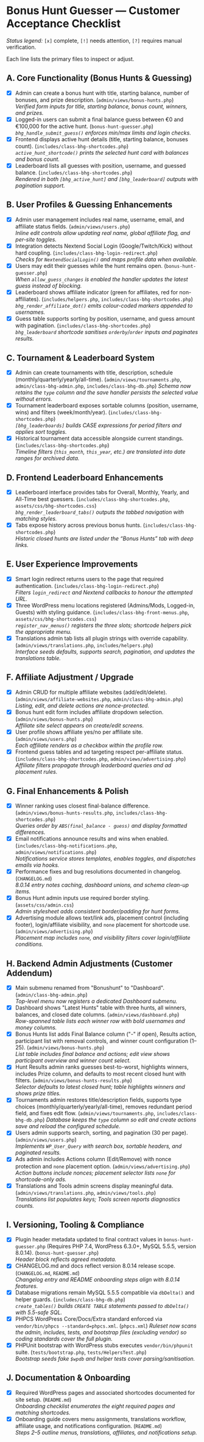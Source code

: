 # Bonus Hunt Guesser — Customer Acceptance Checklist

_Status legend:_ `[x]` complete, `[!]` needs attention, `[?]` requires manual verification.

Each line lists the primary files to inspect or adjust.

## A. Core Functionality (Bonus Hunts & Guessing)
- [x] Admin can create a bonus hunt with title, starting balance, number of bonuses, and prize description. (`admin/views/bonus-hunts.php`)  
  *Verified form inputs for title, starting balance, bonus count, winners, and prizes.*
- [x] Logged-in users can submit a final balance guess between €0 and €100,000 for the active hunt. (`bonus-hunt-guesser.php`)  
  *`bhg_handle_submit_guess()` enforces min/max limits and login checks.*
- [x] Frontend displays active hunt details (title, starting balance, bonuses count). (`includes/class-bhg-shortcodes.php`)  
  *`active_hunt_shortcode()` prints the selected hunt card with balances and bonus count.*
- [x] Leaderboard lists all guesses with position, username, and guessed balance. (`includes/class-bhg-shortcodes.php`)  
  *Rendered in both `[bhg_active_hunt]` and `[bhg_leaderboard]` outputs with pagination support.*

## B. User Profiles & Guessing Enhancements
- [x] Admin user management includes real name, username, email, and affiliate status fields. (`admin/views/users.php`)  
  *Inline edit controls allow updating real name, global affiliate flag, and per-site toggles.*
- [x] Integration detects Nextend Social Login (Google/Twitch/Kick) without hard coupling. (`includes/class-bhg-login-redirect.php`)  
  *Checks for `NextendSocialLogin()` and maps profile data when available.*
- [x] Users may edit their guesses while the hunt remains open. (`bonus-hunt-guesser.php`)  
  *When `allow_guess_changes` is enabled the handler updates the latest guess instead of blocking.*
- [x] Leaderboard shows affiliate indicator (green for affiliates, red for non-affiliates). (`includes/helpers.php`, `includes/class-bhg-shortcodes.php`)  
  *`bhg_render_affiliate_dot()` emits colour-coded markers appended to usernames.*
- [x] Guess table supports sorting by position, username, and guess amount with pagination. (`includes/class-bhg-shortcodes.php`)  
  *`bhg_leaderboard` shortcode sanitises `orderby`/`order` inputs and paginates results.*

## C. Tournament & Leaderboard System
- [x] Admin can create tournaments with title, description, schedule (monthly/quarterly/yearly/all-time). (`admin/views/tournaments.php`, `admin/class-bhg-admin.php`, `includes/class-bhg-db.php`)
  *Schema now retains the `type` column and the save handler persists the selected value without errors.*
- [x] Tournament leaderboard exposes sortable columns (position, username, wins) and filters (week/month/year). (`includes/class-bhg-shortcodes.php`)  
  *`[bhg_leaderboards]` builds CASE expressions for period filters and applies sort toggles.*
- [x] Historical tournament data accessible alongside current standings. (`includes/class-bhg-shortcodes.php`)  
  *Timeline filters (`this_month`, `this_year`, etc.) are translated into date ranges for archived data.*

## D. Frontend Leaderboard Enhancements
- [x] Leaderboard interface provides tabs for Overall, Monthly, Yearly, and All-Time best guessers. (`includes/class-bhg-shortcodes.php`, `assets/css/bhg-shortcodes.css`)  
  *`bhg_render_leaderboard_tabs()` outputs the tabbed navigation with matching styles.*
- [x] Tabs expose history across previous bonus hunts. (`includes/class-bhg-shortcodes.php`)  
  *Historic closed hunts are listed under the “Bonus Hunts” tab with deep links.*

## E. User Experience Improvements
- [x] Smart login redirect returns users to the page that required authentication. (`includes/class-bhg-login-redirect.php`)  
  *Filters `login_redirect` and Nextend callbacks to honour the attempted URL.*
- [x] Three WordPress menu locations registered (Admins/Mods, Logged-in, Guests) with styling guidance. (`includes/class-bhg-front-menus.php`, `assets/css/bhg-shortcodes.css`)  
  *`register_nav_menus()` registers the three slots; shortcode helpers pick the appropriate menu.*
- [x] Translations admin tab lists all plugin strings with override capability. (`admin/views/translations.php`, `includes/helpers.php`)  
  *Interface seeds defaults, supports search, pagination, and updates the translations table.*

## F. Affiliate Adjustment / Upgrade
- [x] Admin CRUD for multiple affiliate websites (add/edit/delete). (`admin/views/affiliate-websites.php`, `admin/class-bhg-admin.php`)  
  *Listing, edit, and delete actions are nonce-protected.*
- [x] Bonus hunt edit form includes affiliate dropdown selection. (`admin/views/bonus-hunts.php`)  
  *Affiliate site select appears on create/edit screens.*
- [x] User profile shows affiliate yes/no per affiliate site. (`admin/views/users.php`)  
  *Each affiliate renders as a checkbox within the profile row.*
- [x] Frontend guess tables and ad targeting respect per-affiliate status. (`includes/class-bhg-shortcodes.php`, `admin/views/advertising.php`)  
  *Affiliate filters propagate through leaderboard queries and ad placement rules.*

## G. Final Enhancements & Polish
- [x] Winner ranking uses closest final-balance difference. (`admin/views/bonus-hunts-results.php`, `includes/class-bhg-shortcodes.php`)  
  *Queries order by `ABS(final_balance - guess)` and display formatted differences.*
- [x] Email notifications announce results and wins when enabled. (`includes/class-bhg-notifications.php`, `admin/views/notifications.php`)  
  *Notifications service stores templates, enables toggles, and dispatches emails via hooks.*
- [x] Performance fixes and bug resolutions documented in changelog. (`CHANGELOG.md`)  
  *8.0.14 entry notes caching, dashboard unions, and schema clean-up items.*
- [x] Bonus Hunt admin inputs use required border styling. (`assets/css/admin.css`)  
  *Admin stylesheet adds consistent border/padding for hunt forms.*
- [x] Advertising module allows text/link ads, placement control (including footer), login/affiliate visibility, and `none` placement for shortcode use. (`admin/views/advertising.php`)  
  *Placement map includes `none`, and visibility filters cover login/affiliate conditions.*

## H. Backend Admin Adjustments (Customer Addendum)
- [x] Main submenu renamed from "Bonushunt" to "Dashboard". (`admin/class-bhg-admin.php`)  
  *Top-level menu now registers a dedicated Dashboard submenu.*
- [x] Dashboard shows "Latest Hunts" table with three hunts, all winners, balances, and closed date columns. (`admin/views/dashboard.php`)  
  *Row-spanned table lists each winner row with bold usernames and money columns.*
- [x] Bonus Hunts list adds Final Balance column ("-" if open), Results action, participant list with removal controls, and winner count configuration (1–25). (`admin/views/bonus-hunts.php`)  
  *List table includes final balance and actions; edit view shows participant overview and winner count select.*
- [x] Hunt Results admin ranks guesses best-to-worst, highlights winners, includes Prize column, and defaults to most recent closed hunt with filters. (`admin/views/bonus-hunts-results.php`)  
  *Selector defaults to latest closed hunt; table highlights winners and shows prize titles.*
- [x] Tournaments admin restores title/description fields, supports type choices (monthly/quarterly/yearly/all-time), removes redundant period field, and fixes edit flow. (`admin/views/tournaments.php`, `includes/class-bhg-db.php`)
  *Database keeps the `type` column so edit and create actions save and reload the configured schedule.*
- [x] Users admin supports search, sorting, and pagination (30 per page). (`admin/views/users.php`)  
  *Implements `WP_User_Query` with search box, sortable headers, and paginated results.*
- [x] Ads admin includes Actions column (Edit/Remove) with nonce protection and `none` placement option. (`admin/views/advertising.php`)  
  *Action buttons include nonces; placement selector lists `none` for shortcode-only ads.*
- [x] Translations and Tools admin screens display meaningful data. (`admin/views/translations.php`, `admin/views/tools.php`)  
  *Translations list populates keys; Tools screen reports diagnostics counts.*

## I. Versioning, Tooling & Compliance
- [x] Plugin header metadata updated to final contract values in `bonus-hunt-guesser.php` (Requires PHP 7.4, WordPress 6.3.0+, MySQL 5.5.5, version 8.0.14). (`bonus-hunt-guesser.php`)  
  *Header block reflects agreed metadata.*
- [x] CHANGELOG.md and docs reflect version 8.0.14 release scope. (`CHANGELOG.md`, `README.md`)  
  *Changelog entry and README onboarding steps align with 8.0.14 features.*
- [x] Database migrations remain MySQL 5.5.5 compatible via `dbDelta()` and helper guards. (`includes/class-bhg-db.php`)  
  *`create_tables()` builds `CREATE TABLE` statements passed to `dbDelta()` with 5.5-safe SQL.*
- [x] PHPCS WordPress Core/Docs/Extra standard enforced via `vendor/bin/phpcs --standard=phpcs.xml`. (`phpcs.xml`)
  *Ruleset now scans the admin, includes, tests, and bootstrap files (excluding vendor) so coding standards cover the full plugin.*
- [x] PHPUnit bootstrap with WordPress stubs executes `vendor/bin/phpunit` suite. (`tests/bootstrap.php`, `tests/HelpersTest.php`)  
  *Bootstrap seeds fake `$wpdb` and helper tests cover parsing/sanitisation.*

## J. Documentation & Onboarding
- [x] Required WordPress pages and associated shortcodes documented for site setup. (`README.md`)  
  *Onboarding checklist enumerates the eight required pages and matching shortcodes.*
- [x] Onboarding guide covers menu assignments, translations workflow, affiliate usage, and notifications configuration. (`README.md`)  
  *Steps 2–5 outline menus, translations, affiliates, and notifications setup.*
